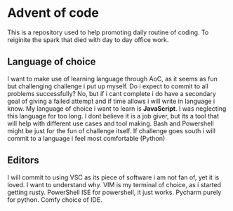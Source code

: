 # Advent of code
This is a repository used to help promoting daily routine of coding. To reiginite the spark that died with day to day office work. 

## Language of choice
I want to make use of learning language through AoC, as it seems as fun but challenging challenge i put up myself. Do i expect to commit to all problems successfully? No, but if i cant complete i do have a secondary goal of giving a failed attempt and if time allows i will write in language i know.
My language of choice i want to learn is **JavaScript**. I was neglecting this language for too long. I dont believe it is a job giver, but its a tool that will help with different use cases and tool making.
Bash and Powershell might be just for the fun of challenge itself. If challenge goes south i will commit to a language i feel most comfortable (Python) 
## Editors
I will commit to using VSC as its piece of software i am not fan of, yet it is loved. I want to understand why. VIM is my terminal of choice, as i started getting rusty. PowerShell ISE for powershell, it just works. Pycharm purely for python. Comfy choice of IDE.

